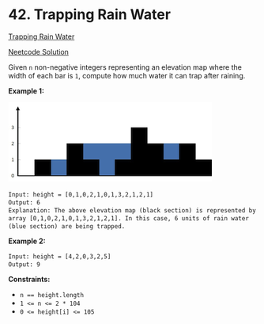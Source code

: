 # 42. Trapping Rain Water

[Trapping Rain Water](https://leetcode.com/problems/trapping-rain-water/description/)

[Neetcode Solution](https://www.youtube.com/watch?v=ZI2z5pq0TqA&pp=ygUcbmVldGNvZGUgdHJhcHBpbmcgcmFpbiB3YXRlcg%3D%3D)

Given `n` non-negative integers representing an elevation map where the width of
each bar is `1`, compute how much water it can trap after raining.

**Example 1:**

<img src="./trapping_rain_water.png" />

```
Input: height = [0,1,0,2,1,0,1,3,2,1,2,1]
Output: 6
Explanation: The above elevation map (black section) is represented by
array [0,1,0,2,1,0,1,3,2,1,2,1]. In this case, 6 units of rain water
(blue section) are being trapped.
```

**Example 2:**

```
Input: height = [4,2,0,3,2,5]
Output: 9
```

**Constraints:**

- `n == height.length`
- `1 <= n <= 2 * 104`
- `0 <= height[i] <= 105`
